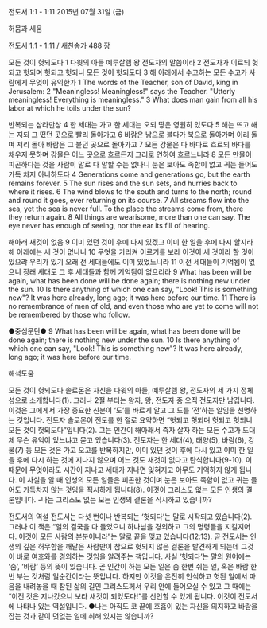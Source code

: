 전도서 1:1 - 1:11 
2015년 07월 31일 (금)

허뭄과 세움



전도서 1:1 - 1:11 / 새찬송가 488 장


모든 것이 헛되도다
1 다윗의 아들 예루살렘 왕 전도자의 말씀이라 2 전도자가 이르되 헛되고 헛되며 헛되고 헛되니 모든 것이 헛되도다 3 해 아래에서 수고하는 모든 수고가 사람에게 무엇이 유익한가 
1 The words of the Teacher, son of David, king in Jerusalem: 2 "Meaningless! Meaningless!" says the Teacher. "Utterly meaningless! Everything is meaningless." 3 What does man gain from all his labor at which he toils under the sun? 

반복되는 삼라만상
4 한 세대는 가고 한 세대는 오되 땅은 영원히 있도다 5 해는 뜨고 해는 지되 그 떴던 곳으로 빨리 돌아가고 6 바람은 남으로 불다가 북으로 돌아가며 이리 돌며 저리 돌아 바람은 그 불던 곳으로 돌아가고 7 모든 강물은 다 바다로 흐르되 바다를 채우지 못하며 강물은 어느 곳으로 흐르든지 그리로 연하여 흐르느니라 8 모든 만물이 피곤하다는 것을 사람이 말로 다 말할 수는 없나니 눈은 보아도 족함이 없고 귀는 들어도 가득 차지 아니하도다 
4 Generations come and generations go, but the earth remains forever. 5 The sun rises and the sun sets, and hurries back to where it rises. 6 The wind blows to the south and turns to the north; round and round it goes, ever returning on its course. 7 All streams flow into the sea, yet the sea is never full. To the place the streams come from, there they return again. 8 All things are wearisome, more than one can say. The eye never has enough of seeing, nor the ear its fill of hearing. 


해아래 새것이 없음
9 이미 있던 것이 후에 다시 있겠고 이미 한 일을 후에 다시 할지라 해 아래에는 새 것이 없나니 10 무엇을 가리켜 이르기를 보라 이것이 새 것이라 할 것이 있으랴 우리가 있기 오래 전 세대들에도 이미 있었느니라 11 이전 세대들이 기억됨이 없으니 장래 세대도 그 후 세대들과 함께 기억됨이 없으리라 
9 What has been will be again, what has been done will be done again; there is nothing new under the sun. 10 Is there anything of which one can say, "Look! This is something new"? It was here already, long ago; it was here before our time. 11 There is no remembrance of men of old, and even those who are yet to come will not be remembered by those who follow.


●중심문단● 9 What has been will be again, what has been done will be done again; there is nothing new under the sun. 10 Is there anything of which one can say, "Look! This is something new"? It was here already, long ago; it was here before our time.

해석도움





모든 것이 헛되도다 
솔로몬은 자신을 다윗의 아들, 예루살렘 왕, 전도자의 세 가지 정체성으로 소개합니다(1). 
그러나 2절 부터는 왕자, 왕, 전도자 중 오직 전도자만 남깁니다. 이것은 그에게서 가장 중요한 신분이 ‘도’를 바르게 알고 그 도를 ‘전’하는 일임을 천명하는 것입니다. 
전도자 솔로몬이 전도를 한 절로 요약하면 “헛되고 헛되며 헛되고 헛되니 모든 것이 헛되도다”입니다(2). 그는 인간이 해아래서 죽자 살자 하는 모든 수고가 도대체 무슨 유익이 있느냐고 묻고 있습니다(3). 
전도자는 한 세대(4), 태양(5), 바람(6), 강물(7) 등 모든 것은 가고 오고를 반복하지만, 이미 있던 것이 후에 다시 있고 이미 한 일을 후에 다시 하는 것에 지나지 않으며 어느 것도 새것이 없다고 탄식합니다(9-10). 이 때문에 무엇이라도 시간이 지나고 세대가 지나면 잊혀지고 아무도 기억하지 않게 됩니다. 이 사실을 알 때 인생의 모든 일들은 피곤한 것이며 눈은 보아도 족함이 없고 귀는 들어도 가득차지 않는 것임을 직시하게 됩니다(8). 이것이 그리스도 없는 모든 인생의 결론입니다. 
-나는 그리스도 없는 모든 인생의 결론을 직시하고 있습니까? 

전도서의 역설
전도서는 다섯 번이나 반복되는 ‘헛되다’는 말로 시작되고 있습니다(2). 그러나 이 책은 “일의 결국을 다 들었으니 하나님을 경외하고 그의 명령들을 지킬지어다. 이것이 모든 사람의 본분이니라”는 말로 끝을 맺고 있습니다(12:13). 곧 전도서는 인생의 깊은 허무함을 깨달은 사람만이 참으로 헛되지 않은 결론을 발견하게 되는데 그것이 바로 여호와를 경외하는 것임을 알려주는 책입니다. 사실 ‘헛되다’는 말의 원어에는 ‘숨’, ‘바람’ 등의 뜻이 있습니다.  곧 인간이 하는 모든 일은 숨 한번 쉬는 일, 혹은 바람 한번 부는 것처럼 일순간이라는 뜻입니다. 
하지만 이것을 온전히 인식하고 헛된 일에서 마음을 내려놓을 때 참된 삶의 길인 그리스도께서 우리 안에 들어오실 수 있고 그 때에는 “이전 것은 지나갔으니 보라 새것이 되었도다!”를 선언할 수 있게 됩니다. 이것이 전도서에 나타나 있는 역설입니다. 
●나는 아직도 코 끝에 호흡이 있는 자신을 의지하고 바람을 잡는 것과 같이 덧없는 일에 취해 있지는 않습니까?